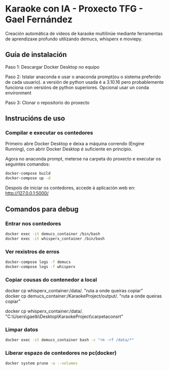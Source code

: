 # Karaoke con IA - Proxecto TFG - Gael Fernández

Creación automática de vídeos de karaoke multilinüe mediante ferramentas de aprendizaxe profundo utilizando demucs, whisperx e moviepy.


## Guía de instalación

Paso 1: Descargar Docker Desktop no equipo

Paso 2: Istalar anaconda e usar o anaconda prompt(ou o sistema preferido de cada usuario). a versión de python usada é a 3.10.16 pero probablemente funciona con versións de python superiores. Opcional usar un conda environment

Paso 3: Clonar o repositorio do proxecto


## Instrucións de uso

### Compilar e executar os contedores

Primeiro abre Docker Desktop e deixa a máquina correndo (Engine Running), con abrir Docker Desktop é suficiente en principio.

Agora no anaconda prompt, meterse na carpeta do proxecto e executar os seguintes comandos:

```bash
docker-compose build
docker-compose up -d
```

Despois de iniciar os contedores, accede á aplicación web en: http://127.0.0.1:5000/


## Comandos para debug

### Entrar nos contedores

```bash
docker exec -it demucs_container /bin/bash
docker exec -it whisperx_container /bin/bash
```

### Ver rexistros de erros

```bash
docker-compose logs -f demucs
docker-compose logs -f whisperx
```

### Copiar cousas do contenedor a local
docker cp whisperx_container:/data/. "ruta a onde queiras copiar"    
docker cp demucs_container:/KaraokeProject/output/. "ruta a onde queiras copiar"

docker cp whisperx_container:/data/. "C:\Users\gaelb\Desktop\KaraokeProject\carpetaconsrt" 

### Limpar datos

```bash
docker exec -it demucs_container bash -c "rm -rf /data/*"
```

### Liberar espazo de contedores no pc(docker)

```bash
docker system prune -a --volumes
```

